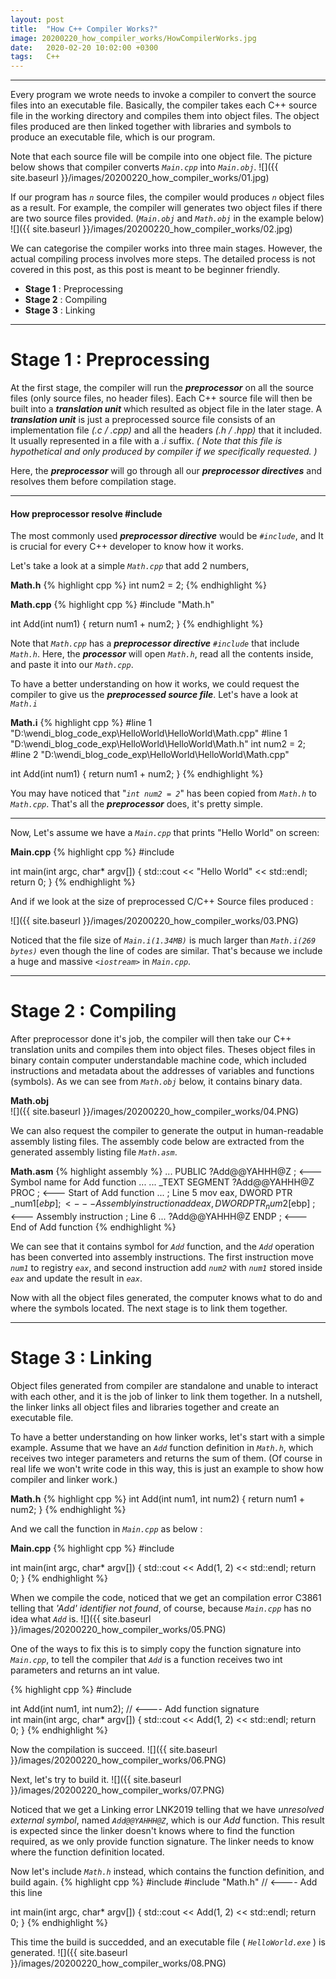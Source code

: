 ```yaml
---
layout: post
title:  "How C++ Compiler Works?"
image: 20200220_how_compiler_works/HowCompilerWorks.jpg
date:   2020-02-20 10:02:00 +0300
tags:   C++
---
```

---
Every program we wrote needs to invoke a compiler to convert the source files into an executable file. Basically, the compiler takes each C++ source file in the working directory and compiles them into object files. The object files produced are then linked together with libraries and symbols to produce an executable file, which is our program.

Note that each source file will be compile into one object file. The picture below shows that compiler converts _`Main.cpp`_ into _`Main.obj`_.
![]({{ site.baseurl }}/images/20200220_how_compiler_works/01.jpg)

If our program has _`n`_ source files, the compiler would produces _`n`_ object files as a result. For example, the compiler will generates two object files if there are two source files provided. (_`Main.obj`_ and _`Math.obj`_ in the example below)
![]({{ site.baseurl }}/images/20200220_how_compiler_works/02.jpg)

We can categorise the compiler works into three main stages. However, the actual compiling process involves more steps. The detailed process is not covered in this post, as this post is meant to be beginner friendly. 
* **Stage 1** : Preprocessing
* **Stage 2** : Compiling
* **Stage 3** : Linking 	    

---
# Stage 1 : Preprocessing
At the first stage, the compiler will run the _**preprocessor**_ on all the source files (only source files, no header files). 
Each C++ source file will then be built into a _**translation unit**_ which resulted as object file in the later stage.
A _**translation unit**_ is just a preprocessed source file consists of an implementation file _(.c / .cpp)_ and all the headers _(.h / .hpp)_ that it included. It usually represented in a file with a _.i_ suffix. _( Note that this file is hypothetical and only produced by compiler if we specifically requested. )_

Here, the _**preprocessor**_ will go through all our _**preprocessor directives**_ and resolves them before compilation stage.

---
#### How preprocessor resolve #include ####
The most commonly used _**preprocessor directive**_ would be _`#include`_, and It is crucial for every C++ developer to know how it works.   

Let's take a look at a simple _`Math.cpp`_ that add 2 numbers,

**Math.h**
{% highlight cpp %}
int num2 = 2;
{% endhighlight %}

**Math.cpp**
{% highlight cpp %}
#include "Math.h"

int Add(int num1)
{
	return num1 + num2;
}
{% endhighlight %}

Note that _`Math.cpp`_ has a _**preprocessor directive**_  _`#include`_ that include _`Math.h`_. Here, the _**processor**_ will open _`Math.h`_, read all the contents inside, and paste it into our _`Math.cpp`_.

To have a better understanding on how it works, we could request the compiler to give us the _**preprocessed source file**_. Let's have a look at _`Math.i`_

**Math.i**
{% highlight cpp %}
#line 1 "D:\\wendi_blog_code_exp\\HelloWorld\\HelloWorld\\Math.cpp"
#line 1 "D:\\wendi_blog_code_exp\\HelloWorld\\HelloWorld\\Math.h"
int num2 = 2;
#line 2 "D:\\wendi_blog_code_exp\\HelloWorld\\HelloWorld\\Math.cpp"

int Add(int num1)
{
	return num1 + num2;
}
{% endhighlight %}

You may have noticed that "_`int num2 = 2`_" has been copied from _`Math.h`_ to _`Math.cpp`_. That's all the _**preprocessor**_ does, it's pretty simple.

---

Now, Let's assume we have a _`Main.cpp`_ that prints "Hello World" on screen:

**Main.cpp**
{% highlight cpp %}
#include <iostream>

int main(int argc, char* argv[]) {
    std::cout << "Hello World" << std::endl;
    return 0;
}
{% endhighlight %}

And if we look at the size of preprocessed C/C++ Source files produced :

![]({{ site.baseurl }}/images/20200220_how_compiler_works/03.PNG)

Noticed that the file size of _`Main.i(1.34MB)`_ is much larger than _`Math.i(269 bytes)`_ even though the line of codes are similar. That's because we include a huge and massive _`<iostream>`_ in _`Main.cpp`_.



---
# Stage 2 : Compiling

After preprocessor done it's job, the compiler will then take our C++ translation units and compiles them into object files. Theses object files in binary contain computer understandable machine code, which included instructions and metadata about the addresses of variables and functions (symbols). As we can see from _`Math.obj`_ below, it contains binary data.

**Math.obj**  
![]({{ site.baseurl }}/images/20200220_how_compiler_works/04.PNG)

We can also request the compiler to generate the output in human-readable assembly listing files. The assembly code below are extracted from the generated assembly listing file _`Math.asm`_.

**Math.asm**
{% highlight assembly %}
...
PUBLIC	?Add@@YAHHH@Z                   ; <--- Symbol name for Add function
...
...
_TEXT	SEGMENT
?Add@@YAHHH@Z PROC                      ; <--- Start of Add function
...
; Line 5
	mov	eax, DWORD PTR _num1$[ebp]      ; <--- Assembly instruction
	add	eax, DWORD PTR _num2$[ebp]      ; <--- Assembly instruction
; Line 6
...
?Add@@YAHHH@Z ENDP                      ; <--- End of Add function
{% endhighlight %}

We can see that it contains symbol for _`Add`_ function, and the _`Add`_ operation has been converted into assembly instructions. The first instruction move _`num1`_ to registry _`eax`_, and second instruction add _`num2`_ with _`num1`_ stored inside _`eax`_ and update the result in _`eax`_.

Now with all the object files generated, the computer knows what to do and where the symbols located. The next stage is to link them together.

---
# Stage 3 : Linking

Object files generated from compiler are standalone and unable to interact with each other, and it is the job of linker to link them together. In a nutshell, the linker links all object files and libraries together and create an executable file.

To have a better understanding on how linker works, let's start with a simple example. Assume that we have an _`Add`_ function definition in _`Math.h`_, which receives two integer parameters and returns the sum of them. (Of course in real life we won't write code in this way, this is just an example to show how compiler and linker work.)

**Math.h**
{% highlight cpp %}
int Add(int num1, int num2)
{
	return num1 + num2;
}
{% endhighlight %}

And we call the function in _`Main.cpp`_ as below :

**Main.cpp**
{% highlight cpp %}
#include <iostream>

int main(int argc, char* argv[]) {
    std::cout << Add(1, 2) << std::endl;
    return 0;
}
{% endhighlight %}

When we compile the code, noticed that we get an compilation error C3861 telling that _'Add' identifier not found_, of course, because _`Main.cpp`_ has no idea what _`Add`_ is. 
![]({{ site.baseurl }}/images/20200220_how_compiler_works/05.PNG)

One of the ways to fix this is to simply copy the function signature into _`Main.cpp`_, to tell the compiler that _`Add`_ is a function receives two int parameters and returns an int value.

{% highlight cpp %}
#include <iostream>

int Add(int num1, int num2);    // <---- Add function signature  
int main(int argc, char* argv[]) {
    std::cout << Add(1, 2) << std::endl;
    return 0;
}
{% endhighlight %}

Now the compilation is succeed.
![]({{ site.baseurl }}/images/20200220_how_compiler_works/06.PNG)

Next, let's try to build it.
![]({{ site.baseurl }}/images/20200220_how_compiler_works/07.PNG)

Noticed that we get a Linking error LNK2019 telling that we have _unresolved external symbol_, named _`Add@@YAHHH@Z`_, which is our _Add_ function. This result is expected since the linker doesn't knows where to find the function required, as we only provide function signature. The linker needs to know where the function definition located.

Now let's include _`Math.h`_ instead, which contains the function definition, and build again.
{% highlight cpp %}
#include <iostream>
#include "Math.h"    // <---- Add this line

int main(int argc, char* argv[]) {
    std::cout << Add(1, 2) << std::endl;
    return 0;
}
{% endhighlight %}

This time the build is succedded, and an executable file ( _`HelloWorld.exe`_ ) is generated.
![]({{ site.baseurl }}/images/20200220_how_compiler_works/08.PNG)
